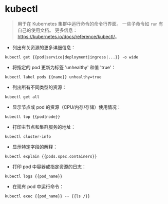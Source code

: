 # kubectl

> 用于在 Kubernetes 集群中运行命令的命令行界面。
> 一些子命令如 `run` 有自己的使用文档。
> 更多信息：<https://kubernetes.io/docs/reference/kubectl/>。

- 列出有关资源的更多详细信息：

`kubectl get {{pod|service|deployment|ingress|...}} -o wide`

- 将指定的 pod 更新为标签 'unhealthy' 和值 'true'：

`kubectl label pods {{name}} unhealthy=true`

- 列出所有不同类型的资源：

`kubectl get all`

- 显示节点或 pod 的资源（CPU/内存/存储）使用情况：

`kubectl top {{pod|node}}`

- 打印主节点和集群服务的地址：

`kubectl cluster-info`

- 显示特定字段的解释：

`kubectl explain {{pods.spec.containers}}`

- 打印 pod 中容器或指定资源的日志：

`kubectl logs {{pod_name}}`

- 在现有 pod 中运行命令：

`kubectl exec {{pod_name}} -- {{ls /}}`